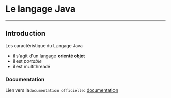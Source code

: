 # Le langage Java
---
## Introduction

Les caractéristique du Langage Java

* il s'agit d'un langage  **orienté objet**
* il est *portable*
* il est multithreadé

### Documentation

Lien vers la`documentation officielle`: [documentation](https://github.com/DiginamicFormation/git-tp1/blob/main/resources/Template.png) </span>
